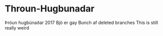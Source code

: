# Throun-Hugbunadar
Þróun hugbúnaðar 2017
Bjö er gay
Bunch af deleted branches
This is still really weird